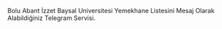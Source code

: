Bolu Abant İzzet Baysal Universitesi Yemekhane Listesini Mesaj Olarak Alabildiğiniz Telegram Servisi.
